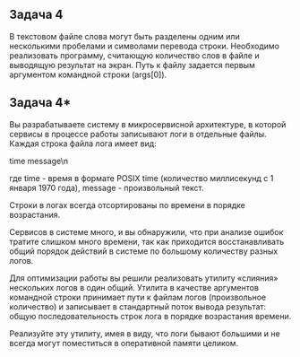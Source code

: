 ##  Задача 4

В текстовом файле слова могут быть разделены одним или несколькими пробелами и символами перевода строки. Необходимо реализовать программу, считающую количество слов в файле и выводящую результат на экран. Путь к файлу задается первым аргументом командной строки (args[0]).

## Задача 4*

Вы разрабатываете систему в микросервисной архитектуре, в которой сервисы в процессе работы записывают логи в отдельные файлы. Каждая строка файла лога имеет вид:

time message\n

где time - время в формате POSIX time (количество миллисекунд с 1 января 1970 года), message - произвольный текст.

Строки в логах всегда отсортированы по времени в порядке возрастания.

Сервисов в системе много, и вы обнаружили, что при анализе ошибок тратите слишком много времени, так как приходится восстанавливать общий порядок действий в системе по большому количеству разных логов.

Для оптимизации работы вы решили реализовать утилиту «слияния» нескольких логов в один общий. Утилита в качестве аргументов командной строки принимает пути к файлам логов (произвольное количество) и записывает в стандартный поток вывода результат: общую последовательность строк лога в порядке возрастания времени.

Реализуйте эту утилиту, имея в виду, что логи бывают большими и не всегда могут поместиться в оперативной памяти целиком.
